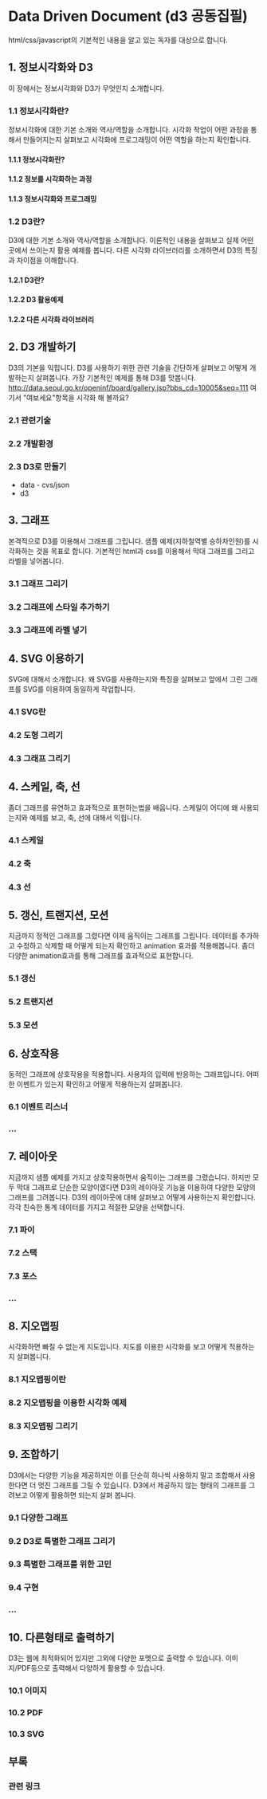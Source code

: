 # Data Driven Document (d3 공동집필)

html/css/javascript의 기본적인 내용을 알고 있는 독자를 대상으로 합니다.

## 1. 정보시각화와 D3

이 장에서는 정보시각화와 D3가 무엇인지 소개합니다.


### 1.1 정보시각화란?

정보시각화에 대한 기본 소개와 역사/역할을 소개합니다.
시각화 작업이 어떤 과정을 통해서 만들어지는지 살펴보고 시각화에 프로그래밍이 어떤 역할을 하는지 확인합니다.

#### 1.1.1 정보시각화란?

#### 1.1.2 정보를 시각화하는 과정

#### 1.1.3 정보시각화와 프로그래밍

### 1.2 D3란?

D3에 대한 기본 소개와 역사/역할을 소개합니다.
이론적인 내용을 살펴보고 실제 어떤 곳에서 쓰이는지 활용 예제를 봅니다.
다른 시각화 라이브러리를 소개하면서 D3의 특징과 차이점을 이해합니다.

#### 1.2.1 D3란?

#### 1.2.2 D3 활용예제

#### 1.2.2 다른 시각화 라이브러리


## 2. D3 개발하기

D3의 기본을 익힙니다.
D3를 사용하기 위한 관련 기술을 간단하게 살펴보고 어떻게 개발하는지 살펴봅니다.
가장 기본적인 예제를 통해 D3를 맛봅니다.
http://data.seoul.go.kr/openinf/board/gallery.jsp?bbs_cd=10005&seq=111
여기서 "여보세요"항목을 시각화 해 볼까요?

### 2.1 관련기술

### 2.2 개발환경

### 2.3 D3로 만들기

* data - cvs/json
* d3

## 3. 그래프

본격적으로 D3를 이용해서 그래프를 그립니다.
샘플 예제(지하철역별 승하차인원)를 시각화하는 것을 목표로 합니다.
기본적인 html과 css를 이용해서 막대 그래프를 그리고 라벨을 넣어봅니다.

### 3.1 그래프 그리기

### 3.2 그래프에 스타일 추가하기

### 3.3 그래프에 라벨 넣기


## 4. SVG 이용하기

SVG에 대해서 소개합니다.
왜 SVG를 사용하는지와 특징을 살펴보고 앞에서 그린 그래프를 SVG를 이용하여 동일하게 작업합니다.

### 4.1 SVG란

### 4.2 도형 그리기

### 4.3 그래프 그리기


## 4. 스케일, 축, 선

좀더 그래프를 유연하고 효과적으로 표현하는법을 배웁니다.
스케일이 어디에 왜 사용되는지와 예제를 보고, 축, 선에 대해서 익힙니다.

### 4.1 스케일

### 4.2 축

### 4.3 선


## 5. 갱신, 트랜지션, 모션

지금까지 정적인 그래프를 그렸다면 이제 움직이는 그래프를 그립니다.
데이터를 추가하고 수정하고 삭제할 때 어떻게 되는지 확인하고 animation 효과를 적용해봅니다.
좀더 다양한 animation효과를 통해 그래프를 효과적으로 표현합니다.

### 5.1 갱신

### 5.2 트랜지션

### 5.3 모션


## 6. 상호작용

동적인 그래프에 상호작용을 적용합니다.
사용자의 입력에 반응하는 그래프입니다.
어떠한 이벤트가 있는지 확인하고 어떻게 적용하는지 살펴봅니다.

### 6.1 이벤트 리스너

### ...


## 7. 레이아웃

지금까지 샘플 예제를 가지고 상호작용하면서 움직이는 그래프를 그렸습니다.
하지만 모두 막대 그래프로 단순한 모양이였다면 D3의 레이아웃 기능을 이용하여 다양한 모양의 그래프를 그려봅니다.
D3의 레이아웃에 대해 살펴보고 어떻게 사용하는지 확인합니다.
각각 친숙한 통계 데이터를 가지고 적절한 모양을 선택합니다.

### 7.1 파이

### 7.2 스택

### 7.3 포스

### ...


## 8. 지오맵핑

시각화하면 빠질 수 없는게 지도입니다.
지도를 이용한 시각화를 보고 어떻게 적용하는지 살펴봅니다.

### 8.1 지오맵핑이란

### 8.2 지오맵핑을 이용한 시각화 예제

### 8.3 지오맵핑 그리기


## 9. 조합하기

D3에서는 다양한 기능을 제공하지만 이를 단순히 하나씩 사용하지 말고 조합해서 사용한다면 더 멋진 그래프를 그릴 수 있습니다.
D3에서 제공하지 않는 형태의 그래프를 그려보고 어떻게 활용하면 되는지 살펴 봅니다.

### 9.1 다양한 그래프

### 9.2 D3로 특별한 그래프 그리기

### 9.3 특별한 그래프를 위한 고민

### 9.4 구현

### ...


## 10. 다른형태로 출력하기

D3는 웹에 최적화되어 있지만 그외에 다양한 포멧으로 출력할 수 있습니다.
이미지/PDF등으로 출력해서 다양하게 활용할 수 있습니다.

### 10.1 이미지

### 10.2 PDF

### 10.3 SVG


## 부록

### 관련 링크
